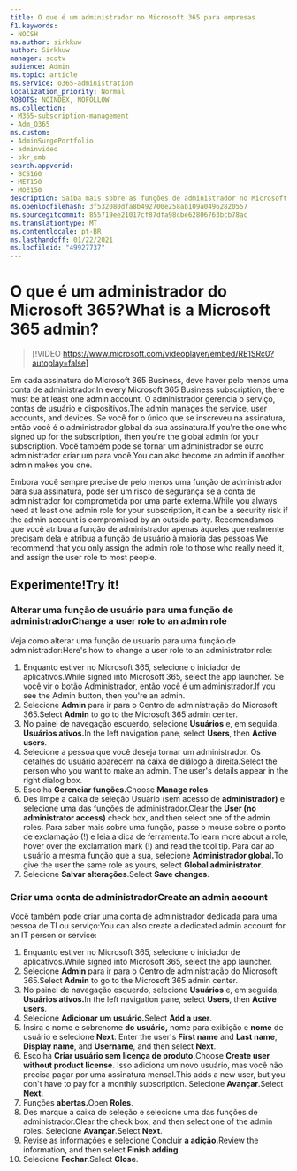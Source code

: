 ```yaml
---
title: O que é um administrador no Microsoft 365 para empresas
f1.keywords:
- NOCSH
ms.author: sirkkuw
author: Sirkkuw
manager: scotv
audience: Admin
ms.topic: article
ms.service: o365-administration
localization_priority: Normal
ROBOTS: NOINDEX, NOFOLLOW
ms.collection:
- M365-subscription-management
- Adm_O365
ms.custom:
- AdminSurgePortfolio
- adminvideo
- okr_smb
search.appverid:
- BCS160
- MET150
- MOE150
description: Saiba mais sobre as funções de administrador no Microsoft 365 para empresas.
ms.openlocfilehash: 3f532080dfa8b492700e258ab109a04962820557
ms.sourcegitcommit: 855719ee21017cf87dfa98cbe62806763bcb78ac
ms.translationtype: MT
ms.contentlocale: pt-BR
ms.lasthandoff: 01/22/2021
ms.locfileid: "49927737"
---
```

# <a name="what-is-a-microsoft-365-admin"></a><span data-ttu-id="051a9-103">O que é um administrador do Microsoft 365?</span><span class="sxs-lookup"><span data-stu-id="051a9-103">What is a Microsoft 365 admin?</span></span>

> [!VIDEO https://www.microsoft.com/videoplayer/embed/RE1SRc0?autoplay=false]

<span data-ttu-id="051a9-104">Em cada assinatura do Microsoft 365 Business, deve haver pelo menos uma conta de administrador.</span><span class="sxs-lookup"><span data-stu-id="051a9-104">In every Microsoft 365 Business subscription, there must be at least one admin account.</span></span> <span data-ttu-id="051a9-105">O administrador gerencia o serviço, contas de usuário e dispositivos.</span><span class="sxs-lookup"><span data-stu-id="051a9-105">The admin manages the service, user accounts, and devices.</span></span> <span data-ttu-id="051a9-106">Se você for o único que se inscreveu na assinatura, então você é o administrador global da sua assinatura.</span><span class="sxs-lookup"><span data-stu-id="051a9-106">If you're the one who signed up for the subscription, then you're the global admin for your subscription.</span></span> <span data-ttu-id="051a9-107">Você também pode se tornar um administrador se outro administrador criar um para você.</span><span class="sxs-lookup"><span data-stu-id="051a9-107">You can also become an admin if another admin makes you one.</span></span>

<span data-ttu-id="051a9-108">Embora você sempre precise de pelo menos uma função de administrador para sua assinatura, pode ser um risco de segurança se a conta de administrador for comprometida por uma parte externa.</span><span class="sxs-lookup"><span data-stu-id="051a9-108">While you always need at least one admin role for your subscription, it can be a security risk if the admin account is compromised by an outside party.</span></span> <span data-ttu-id="051a9-109">Recomendamos que você atribua a função de administrador apenas àqueles que realmente precisam dela e atribua a função de usuário à maioria das pessoas.</span><span class="sxs-lookup"><span data-stu-id="051a9-109">We recommend that you only assign the admin role to those who really need it, and assign the user role to most people.</span></span>

## <a name="try-it"></a><span data-ttu-id="051a9-110">Experimente!</span><span class="sxs-lookup"><span data-stu-id="051a9-110">Try it!</span></span>

### <a name="change-a-user-role-to-an-admin-role"></a><span data-ttu-id="051a9-111">Alterar uma função de usuário para uma função de administrador</span><span class="sxs-lookup"><span data-stu-id="051a9-111">Change a user role to an admin role</span></span>

<span data-ttu-id="051a9-112">Veja como alterar uma função de usuário para uma função de administrador:</span><span class="sxs-lookup"><span data-stu-id="051a9-112">Here's how to change a user role to an administrator role:</span></span>

1. <span data-ttu-id="051a9-113">Enquanto estiver no Microsoft 365, selecione o iniciador de aplicativos.</span><span class="sxs-lookup"><span data-stu-id="051a9-113">While signed into Microsoft 365, select the app launcher.</span></span> <span data-ttu-id="051a9-114">Se você vir o botão Administrador, então você é um administrador.</span><span class="sxs-lookup"><span data-stu-id="051a9-114">If you see the Admin button, then you're an admin.</span></span>
1. <span data-ttu-id="051a9-115">Selecione **Admin** para ir para o Centro de administração do Microsoft 365.</span><span class="sxs-lookup"><span data-stu-id="051a9-115">Select **Admin** to go to the Microsoft 365 admin center.</span></span>
1. <span data-ttu-id="051a9-116">No painel de navegação esquerdo, selecione **Usuários** e, em seguida, **Usuários ativos.**</span><span class="sxs-lookup"><span data-stu-id="051a9-116">In the left navigation pane, select **Users**, then **Active users**.</span></span>
1. <span data-ttu-id="051a9-117">Selecione a pessoa que você deseja tornar um administrador. Os detalhes do usuário aparecem na caixa de diálogo à direita.</span><span class="sxs-lookup"><span data-stu-id="051a9-117">Select the person who you want to make an admin. The user's details appear in the right dialog box.</span></span>
1. <span data-ttu-id="051a9-118">Escolha **Gerenciar funções.**</span><span class="sxs-lookup"><span data-stu-id="051a9-118">Choose **Manage roles**.</span></span>
1. <span data-ttu-id="051a9-119">Des limpe a caixa de seleção Usuário (sem acesso de **administrador)** e selecione uma das funções de administrador.</span><span class="sxs-lookup"><span data-stu-id="051a9-119">Clear the **User (no administrator access)** check box, and then select one of the admin roles.</span></span> <span data-ttu-id="051a9-120">Para saber mais sobre uma função, passe o mouse sobre o ponto de exclamação (!) e leia a dica de ferramenta.</span><span class="sxs-lookup"><span data-stu-id="051a9-120">To learn more about a role, hover over the exclamation mark (!) and read the tool tip.</span></span> <span data-ttu-id="051a9-121">Para dar ao usuário a mesma função que a sua, selecione **Administrador global.**</span><span class="sxs-lookup"><span data-stu-id="051a9-121">To give the user the same role as  yours, select **Global administrator**.</span></span>
1. <span data-ttu-id="051a9-122">Selecione **Salvar alterações**.</span><span class="sxs-lookup"><span data-stu-id="051a9-122">Select **Save changes**.</span></span>

### <a name="create-an-admin-account"></a><span data-ttu-id="051a9-123">Criar uma conta de administrador</span><span class="sxs-lookup"><span data-stu-id="051a9-123">Create an admin account</span></span> 

<span data-ttu-id="051a9-124">Você também pode criar uma conta de administrador dedicada para uma pessoa de TI ou serviço:</span><span class="sxs-lookup"><span data-stu-id="051a9-124">You can also create a dedicated admin account for an IT person or service:</span></span>

1. <span data-ttu-id="051a9-125">Enquanto estiver no Microsoft 365, selecione o iniciador de aplicativos.</span><span class="sxs-lookup"><span data-stu-id="051a9-125">While signed into Microsoft 365, select the app launcher.</span></span>
1. <span data-ttu-id="051a9-126">Selecione **Admin** para ir para o Centro de administração do Microsoft 365.</span><span class="sxs-lookup"><span data-stu-id="051a9-126">Select **Admin** to go to the Microsoft 365 admin center.</span></span>
1. <span data-ttu-id="051a9-127">No painel de navegação esquerdo, selecione **Usuários** e, em seguida, **Usuários ativos.**</span><span class="sxs-lookup"><span data-stu-id="051a9-127">In the left navigation pane, select **Users**, then **Active users**.</span></span>
1. <span data-ttu-id="051a9-128">Selecione **Adicionar um usuário.**</span><span class="sxs-lookup"><span data-stu-id="051a9-128">Select **Add a user**.</span></span>
1. <span data-ttu-id="051a9-129">Insira o nome e sobrenome **do** **usuário,** nome para exibição e **nome** de usuário e selecione **Next**. </span><span class="sxs-lookup"><span data-stu-id="051a9-129">Enter the user's **First name** and **Last name**, **Display name**, and **Username**, and then select **Next**.</span></span>
1. <span data-ttu-id="051a9-130">Escolha **Criar usuário sem licença de produto.**</span><span class="sxs-lookup"><span data-stu-id="051a9-130">Choose **Create user without product license**.</span></span> <span data-ttu-id="051a9-131">Isso adiciona um novo usuário, mas você não precisa pagar por uma assinatura mensal.</span><span class="sxs-lookup"><span data-stu-id="051a9-131">This adds a new user, but you don't have to pay for a monthly subscription.</span></span> <span data-ttu-id="051a9-132">Selecione **Avançar**.</span><span class="sxs-lookup"><span data-stu-id="051a9-132">Select **Next**.</span></span>
1. <span data-ttu-id="051a9-133">Funções **abertas.**</span><span class="sxs-lookup"><span data-stu-id="051a9-133">Open **Roles**.</span></span>
1. <span data-ttu-id="051a9-134">Des marque a caixa de seleção e selecione uma das funções de administrador.</span><span class="sxs-lookup"><span data-stu-id="051a9-134">Clear the  check box, and then select one of the admin roles.</span></span> <span data-ttu-id="051a9-135">Selecione **Avançar**.</span><span class="sxs-lookup"><span data-stu-id="051a9-135">Select **Next**.</span></span>
1. <span data-ttu-id="051a9-136">Revise as informações e selecione Concluir **a adição.**</span><span class="sxs-lookup"><span data-stu-id="051a9-136">Review the information, and then select **Finish adding**.</span></span>
1. <span data-ttu-id="051a9-137">Selecione **Fechar**.</span><span class="sxs-lookup"><span data-stu-id="051a9-137">Select **Close**.</span></span>
